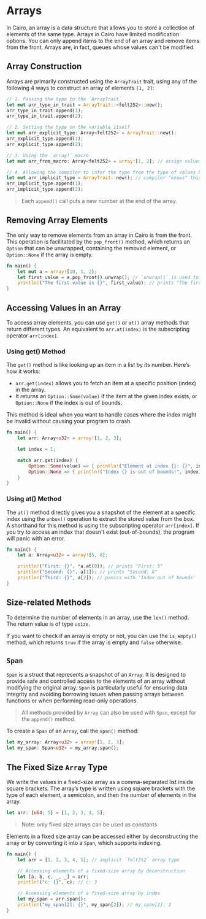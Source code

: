 # Arrays

In Cairo, an array is a data structure that allows you to store a collection of elements of the same type.
Arrays in Cairo have limited modification options.
You can only append items to the end of an array and remove items from the front.
Arrays are, in fact, queues whose values can't be modified.

## Array Construction

Arrays are primarily constructed using the `ArrayTrait` trait, using any of the following 4 ways to construct an array of elements `[1, 2]`:

```rust
// 1. Passing the type to the `ArrayTrait`
let mut arr_type_in_trait = ArrayTrait::<felt252>::new();
arr_type_in_trait.append(1);
arr_type_in_trait.append(2);

// 2. Setting the type on the variable itself
let mut arr_explicit_type: Array<felt252> = ArrayTrait::new();
arr_explicit_type.append(1);
arr_explicit_type.append(2);

// 3. Using the `array!` macro
let mut arr_from_macro: Array<felt252> = array![1, 2]; // assign values in-line

// 4. Allowing the compiler to infer the type from the type of values being assigned to it
let mut arr_implicit_type = ArrayTrait::new(); // compiler "knows" this is a `felt252` array
arr_implicit_type.append(1);
arr_implicit_type.append(2);
```

> Each `append()` call puts a new number at the end of the array.

## Removing Array Elements

The only way to remove elements from an array in Cairo is from the front.
This operation is facilitated by the `pop_front()` method, which returns an `Option` that can be unwrapped, containing the removed element, or `Option::None` if the array is empty.

```rust
fn main() {
    let mut a = array![10, 1, 2];
    let first_value = a.pop_front().unwrap(); // `unwrap()` is used to get the value from `Option`
    println!("The first value is {}", first_value); // prints "The first value is 10"
}
```

## Accessing Values in an Array

To access array elements, you can use `get()` or `at()` array methods that return different types.
An equivalent to `arr.at(index)` is the subscripting operator `arr[index]`.

### Using get() Method

The `get()` method is like looking up an item in a list by its number.
Here’s how it works:

- `arr.get(index)` allows you to fetch an item at a specific position (index) in the array.
- It returns an `Option::Some(value)` if the item at the given index exists, or `Option::None` if the index is out of bounds.

This method is ideal when you want to handle cases where the index might be invalid without causing your program to crash.

```rust
fn main() {
    let arr: Array<u32> = array![1, 2, 3];

    let index = 1;

    match arr.get(index) {
        Option::Some(value) => { println!("Element at index {}: {}", index, value.unbox()); },
        Option::None => { println!("Index {} is out of bounds!", index); }
    }
}
```

### Using at() Method

The `at()` method directly gives you a snapshot of the element at a specific index using the `unbox()` operation to extract the stored value from the box.
A shorthand for this method is using the subscripting operator `arr[index]`.
If you try to access an index that doesn't exist (out-of-bounds), the program will panic with an error.

```rust
fn main() {
    let a: Array<u32> = array![5, 8];

    println!("First: {}", *a.at(0)); // prints "First: 5"
    println!("Second: {}", a[1]); // prints "Second: 8"
    println!("Third: {}", a[2]); // panics with 'Index out of bounds'
}
```

## Size-related Methods

To determine the number of elements in an array, use the `len()` method.
The return value is of type `usize`.

If you want to check if an array is empty or not, you can use the `is_empty()` method, which returns `true` if the array is empty and `false` otherwise.

## `Span`

`Span` is a struct that represents a snapshot of an `Array`.
It is designed to provide safe and controlled access to the elements of an array without modifying the original array. `Span` is particularly useful for ensuring data integrity and avoiding borrowing issues when passing arrays between functions or when performing read-only operations.

> All methods provided by `Array` can also be used with `Span`, except for the `append()` method.

To create a `Span` of an `Array`, call the `span()` method:

```rust
let my_array: Array<u32> = array![1, 2, 3];
let my_span: Span<u32> = my_array.span();
```

## The Fixed Size `Array` Type

We write the values in a fixed-size array as a comma-separated list inside square brackets.
The array’s type is written using square brackets with the type of each element, a semicolon, and then the number of elements in the array.

```rust
let arr: [u64; 5] = [1, 2, 3, 4, 5];
```

> Note: only fixed size arrays can be used as constants

Elements in a fixed size array can be accessed either by deconstructing the array or by converting it into a `Span`, which supports indexing.

```rust
fn main() {
    let arr = [1, 2, 3, 4, 5]; // implicit `felt252` array type

    // Accessing elements of a fixed-size array by deconstruction
    let [a, b, c, _, _] = arr;
    println!("c: {}", c); // c: 3

    // Accessing elements of a fixed-size array by index
    let my_span = arr.span();
    println!("my_span[2]: {}", my_span[2]); // my_span[2]: 3
}
```
